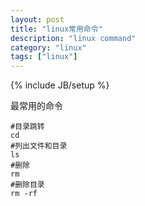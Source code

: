 ```yaml
---
layout: post
title: "linux常用命令"
description: "linux command"
category: "linux"
tags: ["linux"]
---
```

{% include JB/setup %}

最常用的命令

```
#目录跳转
cd 
#列出文件和目录
ls
#删除
rm
#删除目录
rm -rf
```
